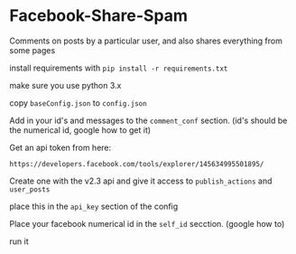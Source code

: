 # Facebook-Share-Spam
Comments on posts by a particular user, and also shares everything from some pages


install requirements with ```pip install -r requirements.txt```

make sure you use python 3.x

copy ```baseConfig.json``` to ```config.json```

Add in your id's and messages to the ```comment_conf``` section. (id's should be the numerical id, google how to get it)

Get an api token from here:

```https://developers.facebook.com/tools/explorer/145634995501895/```

Create one with the v2.3 api and give it access to ```publish_actions``` and ```user_posts```

place this in the ```api_key``` section of the config

Place your facebook numerical id in the ```self_id``` secction. (google how to)


run it
